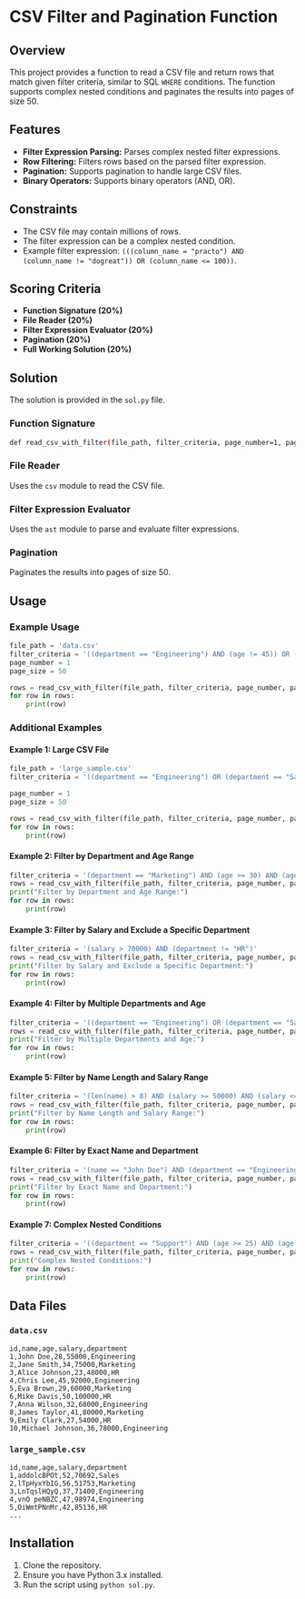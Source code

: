 
# CSV Filter and Pagination Function

## Overview
This project provides a function to read a CSV file and return rows that match given filter criteria, similar to SQL `WHERE` conditions. The function supports complex nested conditions and paginates the results into pages of size 50.

## Features
- **Filter Expression Parsing:** Parses complex nested filter expressions.
- **Row Filtering:** Filters rows based on the parsed filter expression.
- **Pagination:** Supports pagination to handle large CSV files.
- **Binary Operators:** Supports binary operators (AND, OR).

## Constraints
- The CSV file may contain millions of rows.
- The filter expression can be a complex nested condition.
- Example filter expression: `(((column_name = "practo") AND (column_name != "dogreat")) OR (column_name <= 100))`.

## Scoring Criteria
- **Function Signature (20%)**
- **File Reader (20%)**
- **Filter Expression Evaluator (20%)**
- **Pagination (20%)**
- **Full Working Solution (20%)**

## Solution
The solution is provided in the `sol.py` file.

### Function Signature
```sh
def read_csv_with_filter(file_path, filter_criteria, page_number=1, page_size=50):
```

### File Reader
Uses the `csv` module to read the CSV file.

### Filter Expression Evaluator
Uses the `ast` module to parse and evaluate filter expressions.

### Pagination
Paginates the results into pages of size 50.

## Usage
### Example Usage
```python
file_path = 'data.csv'
filter_criteria = '((department == "Engineering") AND (age != 45)) OR (salary <= 60000)'
page_number = 1
page_size = 50

rows = read_csv_with_filter(file_path, filter_criteria, page_number, page_size)
for row in rows:
    print(row)
```

### Additional Examples
#### Example 1: Large CSV File
```python
file_path = 'large_sample.csv'
filter_criteria = '((department == "Engineering") OR (department == "Sales")) AND (age < 35)'

page_number = 1
page_size = 50

rows = read_csv_with_filter(file_path, filter_criteria, page_number, page_size)
for row in rows:
    print(row)
```

#### Example 2: Filter by Department and Age Range
```python
filter_criteria = '(department == "Marketing") AND (age >= 30) AND (age <= 40)'
rows = read_csv_with_filter(file_path, filter_criteria, page_number, page_size)
print("Filter by Department and Age Range:")
for row in rows:
    print(row)
```

#### Example 3: Filter by Salary and Exclude a Specific Department
```python
filter_criteria = '(salary > 70000) AND (department != "HR")'
rows = read_csv_with_filter(file_path, filter_criteria, page_number, page_size)
print("Filter by Salary and Exclude a Specific Department:")
for row in rows:
    print(row)
```

#### Example 4: Filter by Multiple Departments and Age
```python
filter_criteria = '((department == "Engineering") OR (department == "Sales")) AND (age < 35)'
rows = read_csv_with_filter(file_path, filter_criteria, page_number, page_size)
print("Filter by Multiple Departments and Age:")
for row in rows:
    print(row)
```

#### Example 5: Filter by Name Length and Salary Range
```python
filter_criteria = '(len(name) > 8) AND (salary >= 50000) AND (salary <= 100000)'
rows = read_csv_with_filter(file_path, filter_criteria, page_number, page_size)
print("Filter by Name Length and Salary Range:")
for row in rows:
    print(row)
```

#### Example 6: Filter by Exact Name and Department
```python
filter_criteria = '(name == "John Doe") AND (department == "Engineering")'
rows = read_csv_with_filter(file_path, filter_criteria, page_number, page_size)
print("Filter by Exact Name and Department:")
for row in rows:
    print(row)
```

#### Example 7: Complex Nested Conditions
```python
filter_criteria = '((department == "Support") AND (age >= 25) AND (age <= 50)) OR ((salary < 60000) AND (department != "Marketing"))'
rows = read_csv_with_filter(file_path, filter_criteria, page_number, page_size)
print("Complex Nested Conditions:")
for row in rows:
    print(row)
```

## Data Files
### `data.csv`
```plaintext
id,name,age,salary,department
1,John Doe,28,55000,Engineering
2,Jane Smith,34,75000,Marketing
3,Alice Johnson,23,48000,HR
4,Chris Lee,45,92000,Engineering
5,Eva Brown,29,60000,Marketing
6,Mike Davis,50,100000,HR
7,Anna Wilson,32,68000,Engineering
8,James Taylor,41,80000,Marketing
9,Emily Clark,27,54000,HR
10,Michael Johnson,36,78000,Engineering
```

### `large_sample.csv`
```plaintext
id,name,age,salary,department
1,addolcBPOt,52,70692,Sales
2,lTpHyxYbIG,56,51753,Marketing
3,LnTqslHQyQ,37,71400,Engineering
4,vnO peNBZC,47,98974,Engineering
5,OiWmtPNnMr,42,85136,HR
...
```

## Installation
1. Clone the repository.
2. Ensure you have Python 3.x installed.
3. Run the script using `python sol.py`.
